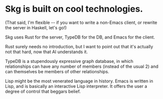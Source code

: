 # Skg is built on cool technologies.
(That said, I'm flexible -- if you want to write a non-Emacs client, or rewrite the server in Haskell, let's go!)

Skg uses Rust for the server, TypeDB for the DB, and Emacs for the client.

Rust surely needs no introduction, but I want to point out that it's actually not that hard, now that AI understands it.

TypeDB is a stupendously expressive graph database, in which relationships can have any number of members (instead of the usual 2) and can themselves be members of other relationships.

Lisp might be the most venerated language in history. Emacs is written in Lisp, and is basically an interactive Lisp interpreter. It offers the user a degree of control that beggars belief.
